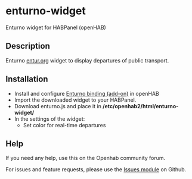 # enturno-widget
Enturno widget for HABPanel (openHAB)

## Description
Enturno [entur.org](https://www.entur.org) widget to display departures of public transport.

## Installation
- Install and configure [Enturno binding (add-on)](https://www.openhab.org/addons/bindings/enturno/) in openHAB
- Import the downloaded widget to your HABPanel.
- Download enturno.js and place it in **/etc/openhab2/html/enturno-widget/**
- In the settings of the widget:
  - Set color for real-time departures

## Help
If you need any help, use this on the Openhab community forum.

For issues and feature requests, please use the [Issues module](https://github.com/mklocdev/enturno-widget/issues) on Github.


